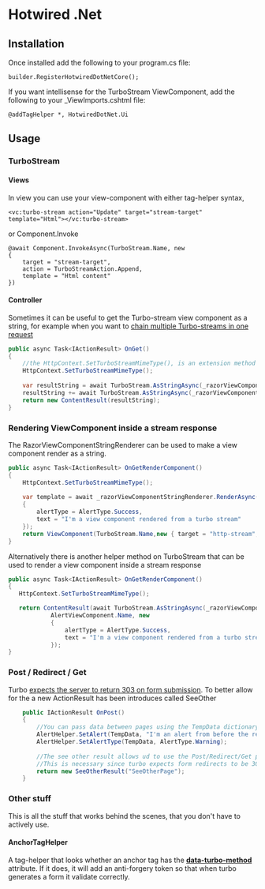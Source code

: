 # Hotwired .Net

## Installation

Once installed add the following to your program.cs file:

``` 
builder.RegisterHotwiredDotNetCore(); 
```

If you want intellisense for the TurboStream ViewComponent, add the following to your _ViewImports.cshtml file:

```
@addTagHelper *, HotwiredDotNet.Ui
```

## Usage

### TurboStream

#### Views

In view you can use your view-component with either tag-helper syntax,

```razor
<vc:turbo-stream action="Update" target="stream-target" template="Html"></vc:turbo-stream>
```

or Component.Invoke

```razor
@await Component.InvokeAsync(TurboStream.Name, new
{
    target = "stream-target",
    action = TurboStreamAction.Append,
    template = "Html content"
})
```

#### Controller

Sometimes it can be useful to get the Turbo-stream view component as a string, for example when you want to [chain multiple
Turbo-streams in one request](https://turbo.hotwired.dev/handbook/streams#actions-with-multiple-targets)

```c#
public async Task<IActionResult> OnGet()
{
    //the HttpContext.SetTurboStreamMimeType(), is an extension method that sets the content-type header to text/vnd.turbo-stream.html, which allows turbo to pick up stream responses from normal http requests.
    HttpContext.SetTurboStreamMimeType();
    
    var resultString = await TurboStream.AsStringAsync(_razorViewComponentStringRenderer, "first-target", TurboStreamAction.Append, "Html");
    resultString += await TurboStream.AsStringAsync(_razorViewComponentStringRenderer, "second-target", TurboStreamAction.Append, "Html");
    return new ContentResult(resultString);
}
```

### Rendering ViewComponent inside a stream response
The RazorViewComponentStringRenderer can be used to make a view component render as a string.
```c#
public async Task<IActionResult> OnGetRenderComponent()
{
    HttpContext.SetTurboStreamMimeType();
        
    var template = await _razorViewComponentStringRenderer.RenderAsync(AlertViewComponent.Name, new
    {
        alertType = AlertType.Success,
        text = "I'm a view component rendered from a turbo stream"
    });
    return ViewComponent(TurboStream.Name,new { target = "http-stream", action = TurboStreamAction.Append, template = template });
}
```
Alternatively there is another helper method on TurboStream that can be used to render a view component inside a stream response
```c#
public async Task<IActionResult> OnGetRenderComponent()
{
   HttpContext.SetTurboStreamMimeType();

   return ContentResult(await TurboStream.AsStringAsync(_razorViewComponentStringRenderer, "target", TurboStreamAction.Append,
            AlertViewComponent.Name, new
            {
                alertType = AlertType.Success,
                text = "I'm a view component rendered from a turbo stream"
            });
}
```
### Post / Redirect / Get
Turbo [expects the server to return 303 on form submission](https://turbo.hotwired.dev/handbook/drive#redirecting-after-a-form-submission). To better allow for the a new ActionResult has been introduces called SeeOther
```c#
    public IActionResult OnPost()
    {
        //You can pass data between pages using the TempData dictionary as normal
        AlertHelper.SetAlert(TempData, "I'm an alert from before the redirect");
        AlertHelper.SetAlertType(TempData, AlertType.Warning);
        
        //The see other result allows ud to use the Post/Redirect/Get pattern https://en.wikipedia.org/wiki/Post/Redirect/Get
        //This is necessary since turbo expects form redirects to be 303 and not 301 or 302
        return new SeeOtherResult("SeeOtherPage");
    }
```

### Other stuff
This is all the stuff that works behind the scenes, that you don't have to actively use.

#### AnchorTagHelper
A tag-helper that looks whether an anchor tag has the **[data-turbo-method](https://turbo.hotwired.dev/reference/attributes)** attribute. If it does, it will add an anti-forgery token so that when turbo generates a form it validate correctly.
